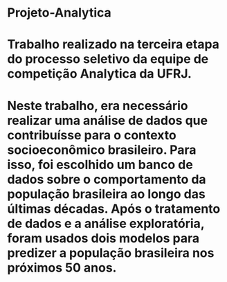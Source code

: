 # Projeto-Analytica
# Trabalho realizado na terceira etapa do processo seletivo da equipe de competição Analytica da UFRJ.

# Neste trabalho, era necessário realizar uma análise de dados que contribuísse para o contexto socioeconômico brasileiro. Para isso, foi escolhido um banco de dados sobre o comportamento da população brasileira ao longo das últimas décadas. Após o tratamento de dados e a análise exploratória, foram usados dois modelos para predizer a população brasileira nos próximos 50 anos.
